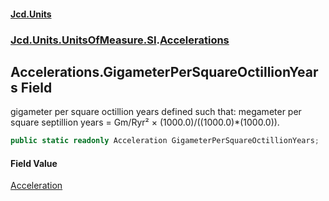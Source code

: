#### [Jcd.Units](index.md 'index')

### [Jcd.Units.UnitsOfMeasure.SI](Jcd.Units.UnitsOfMeasure.SI.md 'Jcd.Units.UnitsOfMeasure.SI').[Accelerations](Accelerations.md 'Jcd.Units.UnitsOfMeasure.SI.Accelerations')

## Accelerations.GigameterPerSquareOctillionYears Field

gigameter per square octillion years defined such that: megameter per square septillion years = Gm/Ryr² ×
(1000.0)/((1000.0)*(1000.0)).

```csharp
public static readonly Acceleration GigameterPerSquareOctillionYears;
```

#### Field Value

[Acceleration](Acceleration.md 'Jcd.Units.UnitTypes.Acceleration')